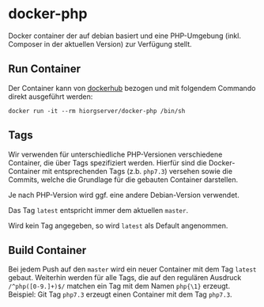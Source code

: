 # docker-php
Docker container der auf debian basiert und eine PHP-Umgebung (inkl. Composer in der aktuellen Version) zur Verfügung stellt.

## Run Container
Der Container kann von [dockerhub](https://hub.docker.com/r/hiorgserver/docker-php/) bezogen 
 und mit folgendem Commando direkt ausgeführt werden:

    docker run -it --rm hiorgserver/docker-php /bin/sh

## Tags
Wir verwenden für unterschiedliche PHP-Versionen verschiedene Container, die über Tags
 spezifiziert werden.
Hierfür sind die Docker-Container mit entsprechenden Tags (z.b. `php7.3`) versehen sowie
 die Commits, welche die Grundlage für die gebauten Container darstellen.

Je nach PHP-Version wird ggf. eine andere Debian-Version verwendet.

Das Tag `latest` entspricht immer dem aktuellen `master`.

Wird kein Tag angegeben, so wird `latest` als Default angenommen.

## Build Container
Bei jedem Push auf den `master` wird ein neuer Container mit dem Tag `latest` gebaut.
Weiterhin werden für alle Tags, die auf den regulären Ausdruck `/^php([0-9.]+)$/` matchen
 ein Tag mit dem Namen `php{\1}` erzeugt.
Beispiel: Git Tag `php7.3` erzeugt einen Container mit dem Tag `php7.3`.
